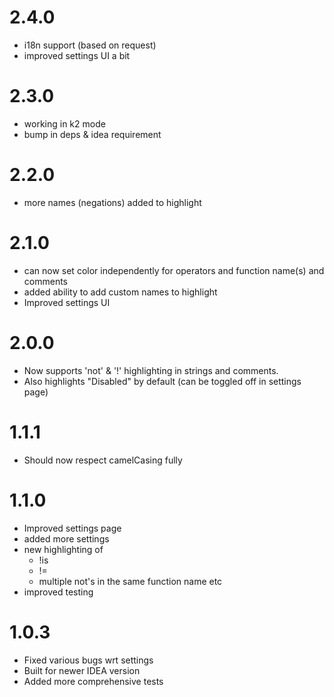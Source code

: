 # 2.4.0
- i18n support (based on request)
- improved settings UI a bit

# 2.3.0
- working in k2 mode
- bump in deps & idea requirement

# 2.2.0
- more names (negations) added to highlight

# 2.1.0
- can now set color independently for operators and function name(s) and comments
- added ability to add custom names to highlight
- Improved settings UI

# 2.0.0
- Now supports 'not' & '!' highlighting in strings and comments.
- Also highlights "Disabled" by default (can be toggled off in settings page)

# 1.1.1

- Should now respect camelCasing fully

# 1.1.0

- Improved settings page
- added more settings
- new highlighting of
    - !is
    - !=
    - multiple not's in the same function name etc
- improved testing

# 1.0.3

- Fixed various bugs wrt settings
- Built for newer IDEA version
- Added more comprehensive tests